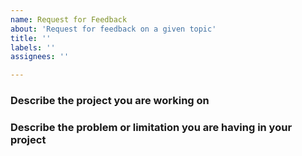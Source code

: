 ```yaml
---
name: Request for Feedback
about: 'Request for feedback on a given topic'
title: ''
labels: ''
assignees: ''

---
```


<!--
Please fill in *all* the questions below and don't remove any of them.
Proposals not following the template below will be closed immediately.
-->

### Describe the project you are working on

### Describe the problem or limitation you are having in your project

